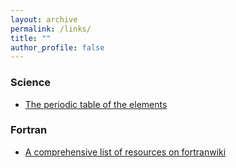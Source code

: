 ```yaml
---
layout: archive
permalink: /links/
title: ""
author_profile: false
---
```


### Science

  * [The periodic table of the elements](https://www.webelements.com/)

### Fortran

  * [A comprehensive list of resources on fortranwiki](http://fortranwiki.org/fortran/show/HomePage)



